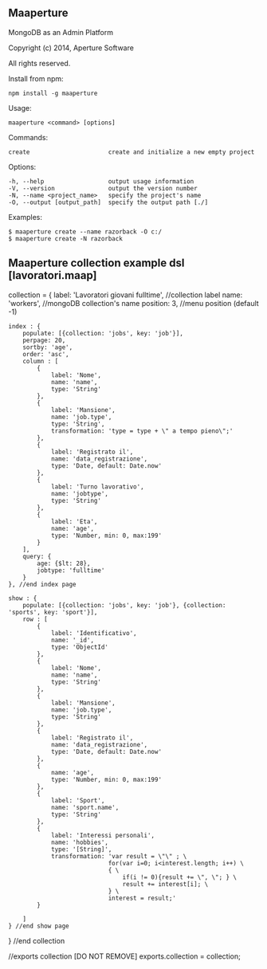 Maaperture
-------------
MongoDB as an Admin Platform

Copyright (c) 2014, Aperture Software

All rights reserved.

Install from npm:

	npm install -g maaperture
	
Usage: 
	
	maaperture <command> [options]

Commands:

	create                 		create and initialize a new empty project

Options:

	-h, --help                  output usage information
	-V, --version               output the version number
	-N, --name <project_name>   specify the project's name
	-O, --output [output_path]  specify the output path [./]

Examples:

	$ maaperture create --name razorback -O c:/
	$ maaperture create -N razorback
	
	
Maaperture collection example dsl [lavoratori.maap]
-------------

collection = {
	label: 'Lavoratori giovani fulltime', 	//collection label
	name: 'workers',						//mongoDB collection's name
	position: 3, 							//menu position (default -1)
	
	index : {
		populate: [{collection: 'jobs', key: 'job'}],
		perpage: 20,
		sortby: 'age',
		order: 'asc',
		column : [
			{	
				label: 'Nome',
				name: 'name',
				type: 'String'
			},
			{	
				label: 'Mansione',
				name: 'job.type',
				type: 'String',
				transformation: 'type = type + \" a tempo pieno\";'
			},
			{	
				label: 'Registrato il',
				name: 'data_registrazione',
				type: 'Date, default: Date.now'
			},
			{	
				label: 'Turno lavorativo',
				name: 'jobtype',
				type: 'String'
			},
			{	
				label: 'Eta',
				name: 'age',
				type: 'Number, min: 0, max:199'
			}
		],
		query: {
			age: {$lt: 28},
			jobtype: 'fulltime'
		}
	}, //end index page
	
	show : {
		populate: [{collection: 'jobs', key: 'job'}, {collection: 'sports', key: 'sport'}],
		row : [
			{
				label: 'Identificativo',
				name: '_id',
				type: 'ObjectId'
			},
			{	
				label: 'Nome',
				name: 'name',
				type: 'String'
			},
			{	
				label: 'Mansione',
				name: 'job.type',
				type: 'String'
			},
			{	
				label: 'Registrato il',
				name: 'data_registrazione',
				type: 'Date, default: Date.now'
			},
			{	
				name: 'age',
				type: 'Number, min: 0, max:199'
			},
			{	
				label: 'Sport',
				name: 'sport.name',
				type: 'String'
			},
			{
				label: 'Interessi personali',
				name: 'hobbies',
				type: '[String]',
				transformation: 'var result = \"\" ; \
								for(var i=0; i<interest.length; i++) \
								{ \
									if(i != 0){result += \", \"; } \
									result += interest[i]; \
								} \
								interest = result;'
			}
			
		]
	} //end show page
	
} //end collection	

//exports collection [DO NOT REMOVE]
exports.collection = collection;
